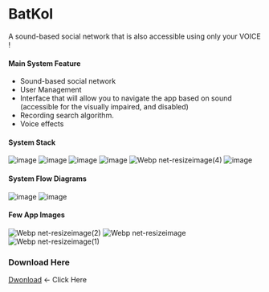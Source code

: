 # BatKol
A sound-based social network that is also accessible using only your VOICE !

#### Main System Feature 
* Sound-based social network
* User Management
* Interface that will allow you to navigate the app based on sound (accessible for the visually impaired, and disabled)
* Recording search algorithm.
* Voice effects
#### System Stack
![image](https://user-images.githubusercontent.com/31191253/130861024-9015eed3-3bb2-4d83-a98a-70071b90d252.png)
![image](https://user-images.githubusercontent.com/31191253/130861035-1c08bd57-e6f6-4e2d-bbec-c07b30afac26.png)
![image](https://user-images.githubusercontent.com/31191253/130861042-921785ba-01a2-45af-abbb-2be8a74021bd.png)
![image](https://user-images.githubusercontent.com/31191253/130861066-08427849-7b58-496b-b4d3-70608715e459.png)
![Webp net-resizeimage(4)](https://user-images.githubusercontent.com/31191253/130861683-f9b77e14-9e3f-425b-8a70-0791710c61a7.png)
![image](https://user-images.githubusercontent.com/31191253/130861071-c967a33a-e70b-4e1a-b8aa-1ed6e361ffd7.png)

#### System Flow Diagrams
![image](https://user-images.githubusercontent.com/31191253/130861798-f8a67f2c-c61a-4c0d-95b8-ef5ad8459dc9.png)
![image](https://user-images.githubusercontent.com/31191253/130861809-30cbcb6a-ff9b-42e8-a5ef-7a2f093782fc.png)


#### Few App Images
![Webp net-resizeimage(2)](https://user-images.githubusercontent.com/31191253/130862283-1e513795-c141-4fee-a42e-b8bce84d6cb0.jpg)
![Webp net-resizeimage](https://user-images.githubusercontent.com/31191253/130862288-10153905-3554-492a-b81e-7c249967a812.jpg)
![Webp net-resizeimage(1)](https://user-images.githubusercontent.com/31191253/130862289-c88cd356-e959-4c11-a504-62eedb53fb40.jpg)



### Download Here

[Dwonload](https://github.com/BatKol/androidApp/blob/main/app-release.apk) <- Click Here
